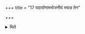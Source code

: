 +++
title = "17 यदार्याणामभोजनीयं स्यान्न तेन"

+++

<details><summary>थिते</summary>

17. One should not perform a sacrifice with something which is not worthy to be eaten by the Āryas.
</details>

